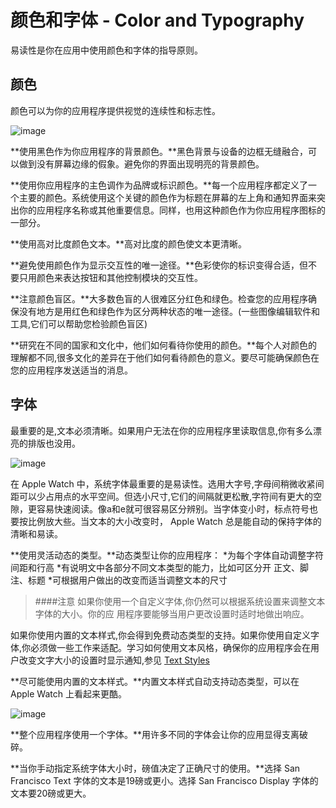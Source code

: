 # 颜色和字体 - Color and Typography
易读性是你在应用中使用颜色和字体的指导原则。

## 颜色
颜色可以为你的应用程序提供视觉的连续性和标志性。

![image](../images/colors_calendar_list_2x.png)

**使用黑色作为你应用程序的背景颜色。**黑色背景与设备的边框无缝融合，可以做到没有屏幕边缘的假象。避免你的界面出现明亮的背景颜色。

**使用你应用程序的主色调作为品牌或标识颜色。**每一个应用程序都定义了一个主要的颜色。系统使用这个关键的颜色作为标题在屏幕的左上角和通知界面来突出你的应用程序名称或其他重要信息。同样，也用这种颜色作为你应用程序图标的一部分。

**使用高对比度颜色文本。**高对比度的颜色使文本更清晰。

**避免使用颜色作为显示交互性的唯一途径。**色彩使你的标识变得合适，但不要只用颜色来表达按钮和其他控制模块的交互性。

**注意颜色盲区。**大多数色盲的人很难区分红色和绿色。检查您的应用程序确保没有地方是用红色和绿色作为区分两种状态的唯一途径。(一些图像编辑软件和工具,它们可以帮助您检验颜色盲区)

**研究在不同的国家和文化中，他们如何看待你使用的颜色。**每个人对颜色的理解都不同,很多文化的差异在于他们如何看待颜色的意义。要尽可能确保颜色在您的应用程序发送适当的消息。

## 字体
最重要的是,文本必须清晰。如果用户无法在你的应用程序里读取信息,你有多么漂亮的排版也没用。

![image](../images/typography_mail_2x.png)

在 Apple Watch 中，系统字体最重要的是易读性。选用大字号,字母间稍微收紧间距可以少占用点的水平空间。但选小尺寸,它们的间隔就更松散,字符间有更大的空隙，更容易快速阅读。像a和e就可很容易区分辨别。当字体变小时，标点符号也要按比例放大些。当文本的大小改变时， Apple Watch 总是能自动的保持字体的清晰和易读。

**使用灵活动态的类型。**动态类型让你的应用程序：
*为每个字体自动调整字符间距和行高
*有说明文中各部分不同文本类型的能力，比如可区分开 正文、脚注、标题
*可根据用户做出的改变而适当调整文本的尺寸

>####注意
如果你使用一个自定义字体,你仍然可以根据系统设置来调整文本字体的大小。你的应	用程序要能够当用户更改设置时适时地做出响应。

如果你使用内置的文本样式,你会得到免费动态类型的支持。如果你使用自定义字体,你必须做一些工作来适配。学习如何使用文本风格，确保你的应用程序会在用户改变文字大小的设置时显示通知,参见 [Text Styles](https://developer.apple.com/library/prerelease/ios/documentation/StringsTextFonts/Conceptual/TextAndWebiPhoneOS/CustomTextProcessing/CustomTextProcessing.html#//apple_ref/doc/uid/TP40009542-CH4-SW65)

**尽可能使用内置的文本样式。**内置文本样式自动支持动态类型，可以在 Apple Watch 上看起来更酷。

![image](../images/text_styles_2x.png)

**整个应用程序使用一个字体。**用许多不同的字体会让你的应用显得支离破碎。

**当你手动指定系统字体大小时，磅值决定了正确尺寸的使用。**选择 San Francisco Text 字体的文本是19磅或更小。选择 San Francisco Display 字体的文本要20磅或更大。
